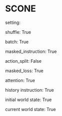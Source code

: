 # SCONE

setting:

shuffle: True

batch: True

masked_instruction: True

action_split: False

masked_loss: True

attention: True

history instruction: True

initial world state: True

current world state: True